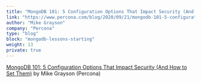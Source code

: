 ```yaml
---
title: "MongoDB 101: 5 Configuration Options That Impact Security (And How to Set Them)"
link: "https://www.percona.com/blog/2020/09/21/mongodb-101-5-configuration-options-that-impact-security-and-how-to-set-them/"
author: "Mike Grayson"
company: "Percona"
type: "blog"
block: "mongodb-lessons-starting"
weight: 13
private: true
---
```


[MongoDB 101: 5 Configuration Options That Impact Security (And How to Set Them)](https://www.percona.com/blog/2020/09/21/mongodb-101-5-configuration-options-that-impact-security-and-how-to-set-them/) by Mike Grayson (Percona)

